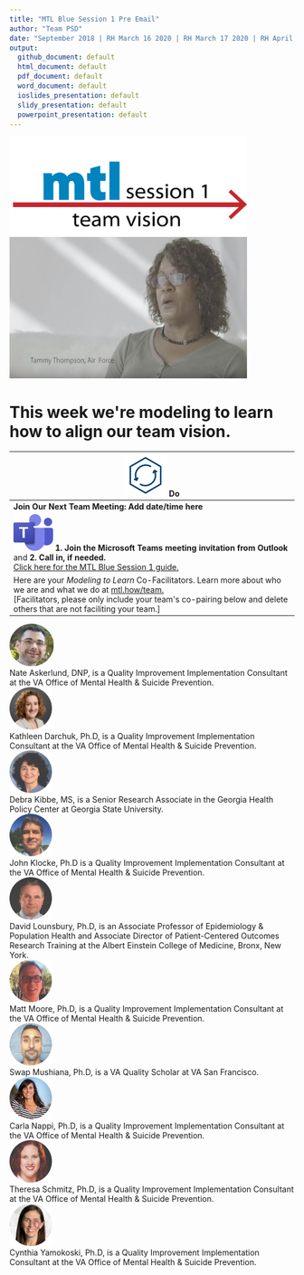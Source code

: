 ```yaml
---
title: "MTL Blue Session 1 Pre Email"
author: "Team PSD"
date: "September 2018 | RH March 16 2020 | RH March 17 2020 | RH April 6 2020"
output: 
  github_document: default
  html_document: default
  pdf_document: default
  word_document: default
  ioslides_presentation: default
  slidy_presentation: default
  powerpoint_presentation: default
---
```


<!-- MTL Logo, HTML img tag -->
[<img src = "https://github.com/lzim/teampsd/raw/master/resources/title_slides/mtl_s01_teamvision_title.png"
     height = "175" width = "420">](https://github.com/lzim/mtl/blob/master/blue/session01/s01_learner/mtl_session01_see.md) 
[<img src="https://github.com/lzim/teampsd/blob/master/resources/vapor_team_youtube/thompson_vapor.jpg?raw=true" height="250" width="420">](https://mtl.how/vapor_wk01)    

# This week we're modeling to learn how to align our team vision.
<!-- Do/Done Tables -->
[<img src = "https://raw.githubusercontent.com/lzim/teampsd/master/resources/icons/do.png" height = "75" width = "75">](https://github.com/lzim/mtl/blob/master/blue/session01/s01_learner/mtl_session01_see.md) **Do** |
| --- |
|**Join Our Next Team Meeting: Add date/time here**|
|[<img src = "https://github.com/lzim/teampsd/blob/master/resources/logos/ms_teams_logo.png?raw=true" height = "65" width = "70">](#DontLink) **1. Join the Microsoft Teams meeting invitation from Outlook** and **2. Call in, if needed.** <br> [Click here for the MTL Blue Session 1 guide.](https://github.com/lzim/mtl/blob/master/blue/session01/s01_learner/mtl_session01_see.md)  |
Here are your _Modeling to Learn_ Co-Facilitators. Learn more about who we are and what we do at [mtl.how/team.](https://mtl.how/team) <br> [Facilitators, please only include your team's co-pairing below and delete others that are not faciliting your team.] | <br> [<img src="https://github.com/lzim/teampsd/blob/master/resources/small_circle_headshots/aaen_headshot_circle.jpg?raw=true" height= "75" width="75">](https://mtl.how/team) <br> Tanya Aaen, Ph.D, is a Quality Improvement Implementation Consultant at the VA Office of Mental Health & Suicide Prevention. <br> 
[<img src="https://github.com/lzim/teampsd/raw/master/resources/small_circle_headshots/askerlund_headshot_circle.jpg?raw=true" height="75" width="78">](https://mtl.how/team) <br> Nate Askerlund, DNP, is a Quality Improvement Implementation Consultant at the VA Office of Mental Health & Suicide Prevention. <br> [<img src="https://github.com/lzim/teampsd/blob/master/resources/small_circle_headshots/darchuk_headshot_circle.jpg?raw=true" height= "75" width="75">](https://mtl.how/team) <br> Kathleen Darchuk, Ph.D, is a Quality Improvement Implementation Consultant at the VA Office of Mental Health & Suicide Prevention. <br> [<img src="https://github.com/lzim/teampsd/blob/master/resources/small_circle_headshots/kibbe_headshot_circle.jpg?raw=true" height= "75" width="75">](https://mtl.how/team) <br> Debra Kibbe, MS, is a Senior Research Associate in the Georgia Health Policy Center at Georgia State University. <br> [<img src="https://github.com/lzim/teampsd/blob/master/resources/small_circle_headshots/klocek_headshot_circle.jpg?raw=true" height= "75" width="75">](https://mtl.how/team) <br> John Klocke, Ph.D is a Quality Improvement Implementation Consultant at the VA Office of Mental Health & Suicide Prevention. <br> [<img src="https://github.com/lzim/teampsd/blob/master/resources/small_circle_headshots/lounsbury_headshot_circle.jpg?raw=true" height= "75" width="75">](https://mtl.how/team) <br> David Lounsbury, Ph.D, is an Associate Professor of Epidemiology & Population Health and Associate Director of Patient-Centered Outcomes Research Training at the Albert Einstein College of Medicine, Bronx, New York. <br> [<img src="https://github.com/lzim/teampsd/blob/master/resources/small_circle_headshots/moore_headshot_circle.jpg?raw=true" height= "75" width="75">](https://mtl.how/team) <br> Matt Moore, Ph.D, is a Quality Improvement Implementation Consultant at the VA Office of Mental Health & Suicide Prevention. <br> [<img src="https://github.com/lzim/teampsd/blob/master/resources/small_circle_headshots/mushiana_headshot_circle.jpg?raw=true" height= "75" width="75">](https://mtl.how/team) <br> Swap Mushiana, Ph.D, is a VA Quality Scholar at VA San Francisco. <br> [<img src="https://github.com/lzim/teampsd/blob/master/resources/small_circle_headshots/nappi_headshot_circle.jpg?raw=true" height= "75" width="75">](https://mtl.how/team) <br> Carla Nappi, Ph.D, is a Quality Improvement Implementation Consultant at the VA Office of Mental Health & Suicide Prevention. <br> [<img src="https://github.com/lzim/teampsd/blob/master/resources/small_circle_headshots/schmitz_headshot_circle.jpg?raw=true" height= "75" width="75">](https://mtl.how/team) <br> Theresa Schmitz, Ph.D, is a Quality Improvement Implementation Consultant at the VA Office of Mental Health & Suicide Prevention. <br> [<img src="https://github.com/lzim/teampsd/blob/master/resources/small_circle_headshots/yamokoski_headshot_circle.jpg?raw=true" height= "75" width="75">](https://mtl.how/team) <br> Cynthia Yamokoski, Ph.D, is a Quality Improvement Implementation Consultant at the VA Office of Mental Health & Suicide Prevention. 

